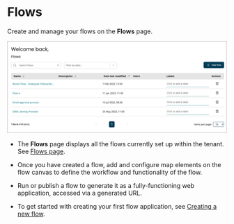 # Flows

<head>
  <meta name="guidename" content="Flow"/>
  <meta name="context" content="GUID-263d2c58-b3b9-463b-92c3-b828eb3362ea"/>
</head>


Create and manage your flows on the **Flows** page.

![The Flows page](../Images/img-flo-Flows_Page_no_markup_e6199f10-90da-4a7f-9fd9-35a1dc6bfdcb.png)

-   The **Flows** page displays all the flows currently set up within the tenant. See [Flows page](/docs/Atomsphere/Flow/topics/c-flo-Flows_Page_8ced41e7-5685-46ad-8c86-8b957e6683da.md).

-   Once you have created a flow, add and configure map elements on the flow canvas to define the workflow and functionality of the flow.

-   Run or publish a flow to generate it as a fully-functioning web application, accessed via a generated URL.

-   To get started with creating your first flow application, see [Creating a new flow](/docs/Atomsphere/Flow/topics/c-flo-Flows_Creating_a_new_flow_6745110f-738e-4a54-bf5e-c565e4c412a9.md).